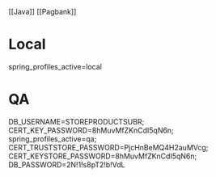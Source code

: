[[Java]] [[Pagbank]]


# Local

spring_profiles_active=local

# QA

DB_USERNAME=STOREPRODUCTSUBR;
CERT_KEY_PASSWORD=8hMuvMfZKnCdI5qN6n;
spring_profiles_active=qa;
CERT_TRUSTSTORE_PASSWORD=PjcHnBeMQ4H2auMVcg;
CERT_KEYSTORE_PASSWORD=8hMuvMfZKnCdI5qN6n;
DB_PASSWORD=2N!1!s8pT2!b!VdL